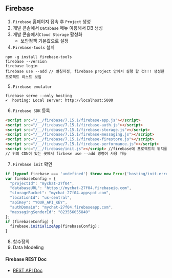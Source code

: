 ## Firebase

1. `Firebase` 홈페이지 접속 후 `Project` 생성
2. 개발 콘솔에서 `Database` 메뉴 이용해서 DB 생성
3. 개발 콘솔에서`Cloud Storage` 활성화
   - 보안정책 기본값으로 설정
4. `Firebase-tools` 설치

```shell
npm -g install firebase-tools
firebase --version
firebase login
firebase use --add // 별칭지정, firebase project 안에서 실행 할 것!!! 생성한 프로젝트 리스트 보임
```

5. `Firebase emulator`

```shell
firebase serve --only hosting
✔  hosting: Local server: http://localhost:5000
```

6. `Firebase SDK` 등록

```html
<script src="/__/firebase/7.15.1/firebase-app.js"></script>
<script src="/__/firebase/7.15.1/firebase-auth.js"></script>
<script src="/__/firebase/7.15.1/firebase-storage.js"></script>
<script src="/__/firebase/7.15.1/firebase-messaging.js"></script>
<script src="/__/firebase/7.15.1/firebase-firestore.js"></script>
<script src="/__/firebase/7.15.1/firebase-performance.js"></script>
<script src="/__/firebase/init.js"></script> //firebase에 프로젝트의 위치를 알려줌
// 위의 CDN이 있는 곳에서 firbese use --add 명령어 사용 가능
```

7. `Firebase init` 확인

```javascript
if (typeof firebase === 'undefined') throw new Error('hosting/init-error: Firebase SDK not detected. You must include it before /__/firebase/init.js');
var firebaseConfig = {
  "projectId": "mychat-27f04",
  "databaseURL": "https://mychat-27f04.firebaseio.com",
  "storageBucket": "mychat-27f04.appspot.com",
  "locationId": "us-central",
  "apiKey": "YOUR_API_KEY",
  "authDomain": "mychat-27f04.firebaseapp.com",
  "messagingSenderId": "823556055840"
};
if (firebaseConfig) {
  firebase.initializeApp(firebaseConfig);
}
```

8. 함수정의
9. Data Modeling



#### Firebase REST Doc

- [REST API Doc](https://firebase.google.com/docs/reference/rest/database)